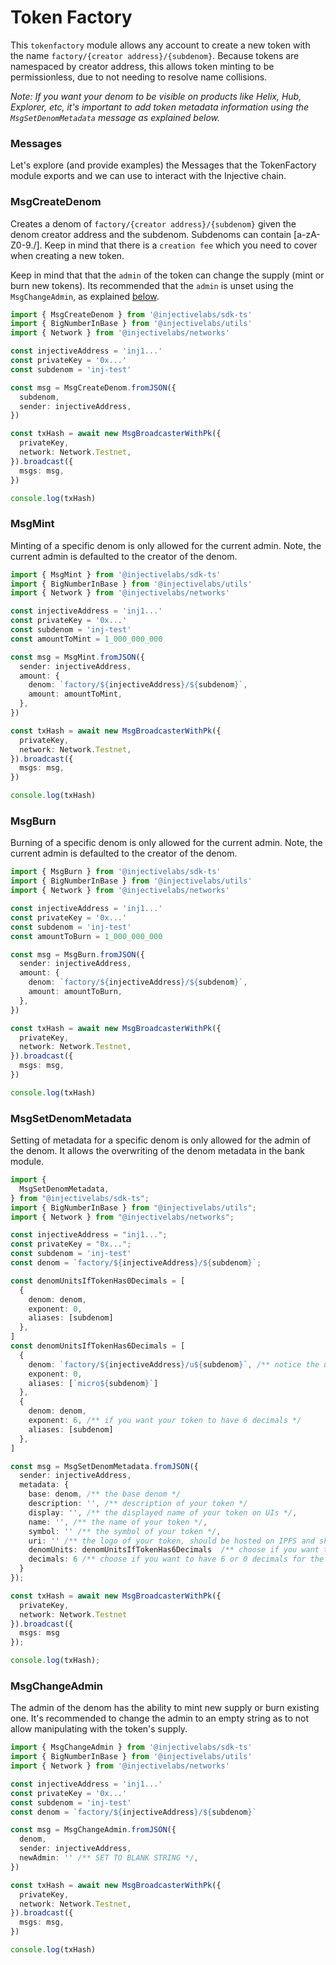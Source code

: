 # Token Factory

This `tokenfactory` module allows any account to create a new token with the name `factory/{creator address}/{subdenom}`. Because tokens are namespaced by creator address, this allows token minting to be permissionless, due to not needing to resolve name collisions.

_Note: If you want your denom to be visible on products like Helix, Hub, Explorer, etc, it's important to add token metadata information using the `MsgSetDenomMetadata` message as explained below._

### Messages

Let's explore (and provide examples) the Messages that the TokenFactory module exports and we can use to interact with the Injective chain.

### MsgCreateDenom

Creates a denom of `factory/{creator address}/{subdenom}` given the denom creator address and the subdenom. Subdenoms can contain [a-zA-Z0-9./]. Keep in mind that there is a `creation fee` which you need to cover when creating a new token.

Keep in mind that that the `admin` of the token can change the supply (mint or burn new tokens). Its recommended that the `admin` is unset using the `MsgChangeAdmin`, as explained [below](#msgchangeadmin).

```ts
import { MsgCreateDenom } from '@injectivelabs/sdk-ts'
import { BigNumberInBase } from '@injectivelabs/utils'
import { Network } from '@injectivelabs/networks'

const injectiveAddress = 'inj1...'
const privateKey = '0x...'
const subdenom = 'inj-test'

const msg = MsgCreateDenom.fromJSON({
  subdenom,
  sender: injectiveAddress,
})

const txHash = await new MsgBroadcasterWithPk({
  privateKey,
  network: Network.Testnet,
}).broadcast({
  msgs: msg,
})

console.log(txHash)
```

### MsgMint

Minting of a specific denom is only allowed for the current admin. Note, the current admin is defaulted to the creator of the denom.

```ts
import { MsgMint } from '@injectivelabs/sdk-ts'
import { BigNumberInBase } from '@injectivelabs/utils'
import { Network } from '@injectivelabs/networks'

const injectiveAddress = 'inj1...'
const privateKey = '0x...'
const subdenom = 'inj-test'
const amountToMint = 1_000_000_000

const msg = MsgMint.fromJSON({
  sender: injectiveAddress,
  amount: {
    denom: `factory/${injectiveAddress}/${subdenom}`,
    amount: amountToMint,
  },
})

const txHash = await new MsgBroadcasterWithPk({
  privateKey,
  network: Network.Testnet,
}).broadcast({
  msgs: msg,
})

console.log(txHash)
```

### MsgBurn

Burning of a specific denom is only allowed for the current admin. Note, the current admin is defaulted to the creator of the denom.

```ts
import { MsgBurn } from '@injectivelabs/sdk-ts'
import { BigNumberInBase } from '@injectivelabs/utils'
import { Network } from '@injectivelabs/networks'

const injectiveAddress = 'inj1...'
const privateKey = '0x...'
const subdenom = 'inj-test'
const amountToBurn = 1_000_000_000

const msg = MsgBurn.fromJSON({
  sender: injectiveAddress,
  amount: {
    denom: `factory/${injectiveAddress}/${subdenom}`,
    amount: amountToBurn,
  },
})

const txHash = await new MsgBroadcasterWithPk({
  privateKey,
  network: Network.Testnet,
}).broadcast({
  msgs: msg,
})

console.log(txHash)
```

### MsgSetDenomMetadata

Setting of metadata for a specific denom is only allowed for the admin of the denom. It allows the overwriting of the denom metadata in the bank module.

```ts
import {
  MsgSetDenomMetadata,
} from "@injectivelabs/sdk-ts";
import { BigNumberInBase } from "@injectivelabs/utils";
import { Network } from "@injectivelabs/networks";

const injectiveAddress = "inj1...";
const privateKey = "0x...";
const subdenom = 'inj-test'
const denom = `factory/${injectiveAddress}/${subdenom}`;

const denomUnitsIfTokenHas0Decimals = [
  {
    denom: denom,
    exponent: 0,
    aliases: [subdenom]
  },
]
const denomUnitsIfTokenHas6Decimals = [
  {
    denom: `factory/${injectiveAddress}/u${subdenom}`, /** notice the u */
    exponent: 0,
    aliases: [`micro${subdenom}`]
  },
  {
    denom: denom,
    exponent: 6, /** if you want your token to have 6 decimals */
    aliases: [subdenom]
  },
]

const msg = MsgSetDenomMetadata.fromJSON({
  sender: injectiveAddress,
  metadata: {
    base: denom, /** the base denom */
    description: '', /** description of your token */
    display: '', /** the displayed name of your token on UIs */,
    name: '', /** the name of your token */,
    symbol: '' /** the symbol of your token */,
    uri: '' /** the logo of your token, should be hosted on IPFS and should be a small webp image */
    denomUnits: denomUnitsIfTokenHas6Decimals  /** choose if you want to have 6 or 0 decimals for the token */,
    decimals: 6 /** choose if you want to have 6 or 0 decimals for the token */
  }
});

const txHash = await new MsgBroadcasterWithPk({
  privateKey,
  network: Network.Testnet
}).broadcast({
  msgs: msg
});

console.log(txHash);
```

### MsgChangeAdmin

The admin of the denom has the ability to mint new supply or burn existing one. It's recommended to change the admin to an empty string as to not allow manipulating with the token's supply.

```ts
import { MsgChangeAdmin } from '@injectivelabs/sdk-ts'
import { BigNumberInBase } from '@injectivelabs/utils'
import { Network } from '@injectivelabs/networks'

const injectiveAddress = 'inj1...'
const privateKey = '0x...'
const subdenom = 'inj-test'
const denom = `factory/${injectiveAddress}/${subdenom}`

const msg = MsgChangeAdmin.fromJSON({
  denom,
  sender: injectiveAddress,
  newAdmin: '' /** SET TO BLANK STRING */,
})

const txHash = await new MsgBroadcasterWithPk({
  privateKey,
  network: Network.Testnet,
}).broadcast({
  msgs: msg,
})

console.log(txHash)
```
